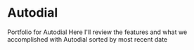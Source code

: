 # Autodial
Portfolio for Autodial
Here I'll review the features and what we accomplished with Autodial sorted by most recent date
